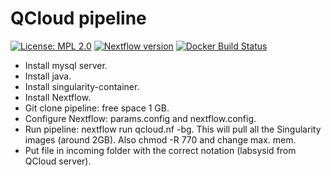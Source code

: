 # QCloud pipeline
[![License: MPL 2.0](https://img.shields.io/badge/License-MPL%202.0-brightgreen.svg)](https://opensource.org/licenses/MPL-2.0)
[![Nextflow version](https://img.shields.io/badge/nextflow-%E2%89%A50.31.0-brightgreen.svg)](https://www.nextflow.io/)
[![Docker Build Status](https://img.shields.io/docker/automated/biocorecrg/qcloud.svg)](https://cloud.docker.com/u/biocorecrg/repository/docker/biocorecrg/qcloud/builds)

* Install  mysql server.
* Install java.
* Install singularity-container.
* Install Nextflow.
* Git clone pipeline: free space 1 GB. 
* Configure Nextflow: params.config and nextflow.config.
* Run pipeline: nextflow run qcloud.nf -bg. This will pull all the Singularity images (around 2GB). Also chmod -R 770 and change max. mem.
* Put file in incoming folder with the correct notation (labsysid from QCloud server).
